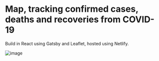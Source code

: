 # Map, tracking confirmed cases, deaths and recoveries from COVID-19

Build in React using Gatsby and Leaflet, hosted using Netlify.

![image](https://user-images.githubusercontent.com/15854670/78257591-b20b3d00-7517-11ea-8547-9c7c29c4712d.png)
